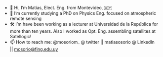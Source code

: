 - 👋 Hi, I’m Matías, Elect. Eng. from Montevideo, 🇺🇾
- 🌱 I’m currently studying a PhD on Physics Eng. focused on atmospheric remote sensing
- 🛠️ I’m have been working as a lecturer at Universidad de la República for more than ten years. Also I worked as Opt. Eng. assembling satellites at Satellogic!
- 📫 How to reach me: @mosoriom_ @ twitter || matiasosorio @ LinkedIn || mosorio@fing.edu.uy

<!---
matusuy/matusuy is a ✨ special ✨ repository because its `README.md` (this file) appears on your GitHub profile.
You can click the Preview link to take a look at your changes.
--->
